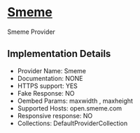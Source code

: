# [Smeme](https://open.smeme.com)

Smeme Provider

## Implementation Details

- Provider
Name: Smeme
- Documentation: NONE
- HTTPS support: YES
- Fake Response: NO
- Oembed Params: maxwidth , maxheight
- Supported Hosts: open.smeme.com
- Responsive response: NO
- Collections: DefaultProviderCollection


